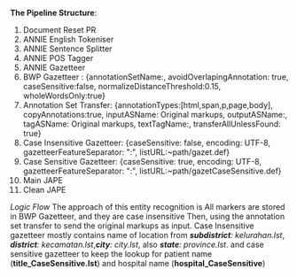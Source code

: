 __The Pipeline Structure__:
  1. Document Reset PR
  2. ANNIE English Tokeniser
  3. ANNIE Sentence Splitter
  4. ANNIE POS Tagger
  5. ANNIE Gazetteer
  6. BWP Gazetteer : {annotationSetName:, avoidOverlapingAnnotation: true, caseSensitive:false, normalizeDistanceThreshold:0.15, wholeWordsOnly:true}
  7. Annotation Set Transfer: {annotationTypes:[html,span,p,page,body], copyAnnotations:true, inputASName: Original markups, outputASName:, tagASName: Original markups, textTagName:, transferAllUnlessFound: true} 
  8. Case Insensitive Gazetteer: {caseSensitive: false, encoding: UTF-8, gazetteerFeatureSeparator: ":", listURL:~path/gazet.def}
  9. Case Sensitive Gazetteer: {caseSensitive: true, encoding: UTF-8, gazetteerFeatureSeparator: ":", listURL:~path/gazetCaseSensitive.def}
  10. Main JAPE
  11. Clean JAPE

_Logic Flow_
The approach of this entity recognition is All markers are stored in BWP Gazetteer, and they are case insensitive 
Then, using the annotation set transfer to send the original markups as input.
Case Insensitive gazetteer mostly contains name of location from ___subdistrict__: kelurahan.lst_, ___district__: kecamatan.lst_,___city__: city.lst_, also  ___state__: province.lst_.
and case sensitive gazetteer to keep the lookup for patient name (__title_CaseSensitive.lst__) and hospital name (__hospital_CaseSensitive__)
